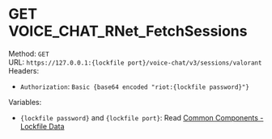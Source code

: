 # GET VOICE_CHAT_RNet_FetchSessions

Method: `GET`  
URL: `https://127.0.0.1:{lockfile port}/voice-chat/v3/sessions/valorant`  
Headers:
 - `Authorization`: `Basic {base64 encoded "riot:{lockfile password}"}`

Variables:
 - `{lockfile password}` and `{lockfile port}`: Read [Common Components - Lockfile Data](..\common-components.md#lockfile-data)

